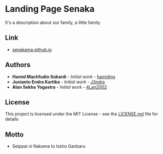 # Landing Page Senaka

It's a description about our family, a little family

## Link

* [senakama.github.io](https://senakama.github.io)

## Authors

* **Hamid Machfudin Sukardi** - *Initial work* - [hamidms](https://github.com/hamidms)
* **Junianto Endra Kartika** - *Initial work* - [J3ndra](https://github.com/J3ndra)
* **Alan Sekha Yogastra** - *Initial work* - [4Lan2002](https://github.com/4Lan2002)

## License

This project is licensed under the MIT License - see the [LICENSE.md](LICENSE) file for details

## Motto

* Seippai ni Nakama to Issho Ganbaru
